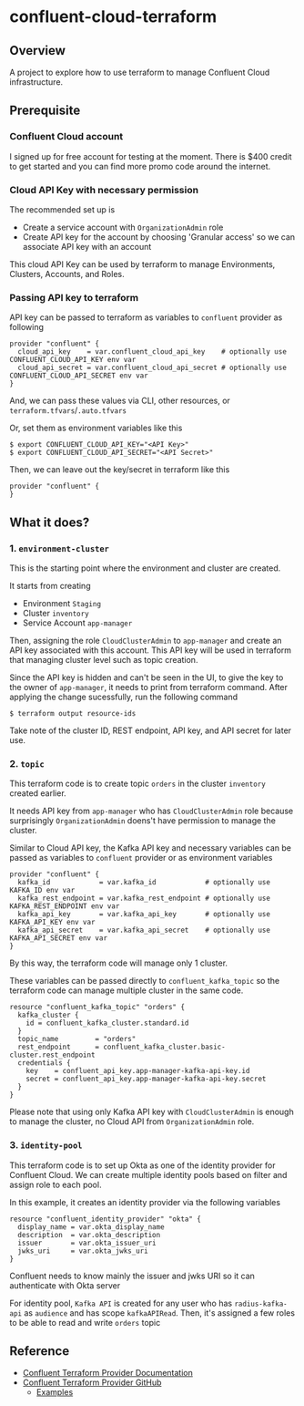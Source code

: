 # confluent-cloud-terraform

## Overview
A project to explore how to use terraform to manage Confluent Cloud infrastructure. 

## Prerequisite

### Confluent Cloud account
I signed up for free account for testing at the moment. There is $400 credit to get started and you can find more promo code around the internet.

### Cloud API Key with necessary permission

The recommended set up is
- Create a service account with `OrganizationAdmin` role
- Create API key for the account by choosing 'Granular access' so we can associate API key with an account

This cloud API Key can be used by terraform to manage Environments, Clusters, Accounts, and Roles.

### Passing API key to terraform
API key can be passed to terraform as variables to `confluent` provider as following
```
provider "confluent" {
  cloud_api_key    = var.confluent_cloud_api_key    # optionally use CONFLUENT_CLOUD_API_KEY env var
  cloud_api_secret = var.confluent_cloud_api_secret # optionally use CONFLUENT_CLOUD_API_SECRET env var
}
```
And, we can pass these values via CLI, other resources, or `terraform.tfvars`/`.auto.tfvars`

Or, set them as environment variables like this
```
$ export CONFLUENT_CLOUD_API_KEY="<API Key>"
$ export CONFLUENT_CLOUD_API_SECRET="<API Secret>"
```
Then, we can leave out the key/secret in terraform like this
```
provider "confluent" {
}
```

## What it does?

### 1. `environment-cluster`
This is the starting point where the environment and cluster are created.

It starts from creating 
- Environment `Staging`
- Cluster `inventory`
- Service Account `app-manager`

Then, assigning the role `CloudClusterAdmin` to `app-manager` and create an API key associated with this account. This API key will be used in terraform that managing cluster level such as topic creation.

Since the API key is hidden and can't be seen in the UI, to give the key to the owner of `app-manager`, it needs to print from terraform command. After applying the change sucessfully, run the following command
```
$ terraform output resource-ids
```
Take note of the cluster ID, REST endpoint, API key, and API secret for later use.

### 2. `topic`
This terraform code is to create topic `orders` in the cluster `inventory` created earlier.

It needs API key from `app-manager` who has `CloudClusterAdmin` role because surprisingly `OrganizationAdmin` doens't have permission to manage the cluster.

Similar to Cloud API key, the Kafka API key and necessary variables can be passed as variables to `confluent` provider or as environment variables
```
provider "confluent" {
  kafka_id            = var.kafka_id            # optionally use KAFKA_ID env var
  kafka_rest_endpoint = var.kafka_rest_endpoint # optionally use KAFKA_REST_ENDPOINT env var
  kafka_api_key       = var.kafka_api_key       # optionally use KAFKA_API_KEY env var
  kafka_api_secret    = var.kafka_api_secret    # optionally use KAFKA_API_SECRET env var
}
```
By this way, the terraform code will manage only 1 cluster. 

These variables can be passed directly to `confluent_kafka_topic` so the terraform code can manage multiple cluster in the same code.
```
resource "confluent_kafka_topic" "orders" {
  kafka_cluster {
    id = confluent_kafka_cluster.standard.id
  }
  topic_name         = "orders"
  rest_endpoint      = confluent_kafka_cluster.basic-cluster.rest_endpoint
  credentials {
    key    = confluent_api_key.app-manager-kafka-api-key.id
    secret = confluent_api_key.app-manager-kafka-api-key.secret
  }
}
```

Please note that using only Kafka API key with `CloudClusterAdmin` is enough to manage the cluster, no Cloud API from `OrganizationAdmin` role.

### 3. `identity-pool`
This terraform code is to set up Okta as one of the identity provider for Confluent Cloud. We can create multiple identity pools based on filter and assign role to each pool.

In this example, it creates an identity provider via the following variables
```
resource "confluent_identity_provider" "okta" {
  display_name = var.okta_display_name
  description  = var.okta_description
  issuer       = var.okta_issuer_uri
  jwks_uri     = var.okta_jwks_uri
}
```
Confluent needs to know mainly the issuer and jwks URI so it can authenticate with Okta server

For identity pool, `Kafka API` is created for any user who has `radius-kafka-api` as `audience` and has scope `kafkaAPIRead`. Then, it's assigned a few roles to be able to read and write `orders` topic

## Reference
- [Confluent Terraform Provider Documentation](https://registry.terraform.io/providers/confluentinc/confluent/latest/docs)
- [Confluent Terraform Provider GitHub](https://github.com/confluentinc/terraform-provider-confluent)
    - [Examples](https://github.com/confluentinc/terraform-provider-confluent/tree/master/examples/configurations)